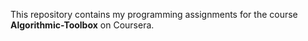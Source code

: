 This repository contains my programming assignments for the course **Algorithmic-Toolbox** on Coursera.
